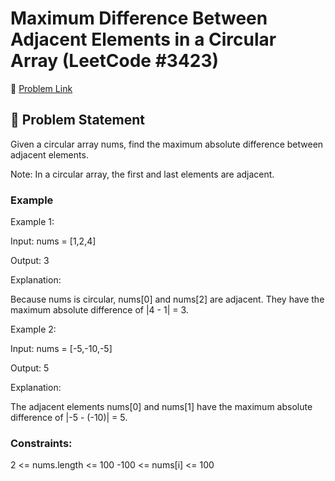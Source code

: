 # Maximum Difference Between Adjacent Elements in a Circular Array (LeetCode #3423)

🔗 [Problem Link](https://leetcode.com/problems/maximum-difference-between-adjacent-elements-in-a-circular-array/description/)

## 🧠 Problem Statement

Given a circular array nums, find the maximum absolute difference between adjacent elements.

Note: In a circular array, the first and last elements are adjacent.

### Example

Example 1:

Input: nums = [1,2,4]

Output: 3

Explanation:

Because nums is circular, nums[0] and nums[2] are adjacent. They have the maximum absolute difference of |4 - 1| = 3.

Example 2:

Input: nums = [-5,-10,-5]

Output: 5

Explanation:

The adjacent elements nums[0] and nums[1] have the maximum absolute difference of |-5 - (-10)| = 5.

### Constraints:

2 <= nums.length <= 100
-100 <= nums[i] <= 100
